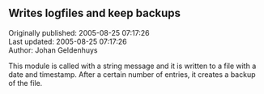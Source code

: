 ## Writes logfiles and keep backups  
Originally published: 2005-08-25 07:17:26  
Last updated: 2005-08-25 07:17:26  
Author: Johan Geldenhuys  
  
This module is called with a string message and it is written to a file with a date and timestamp. After a certain number of entries, it creates a backup of the file.